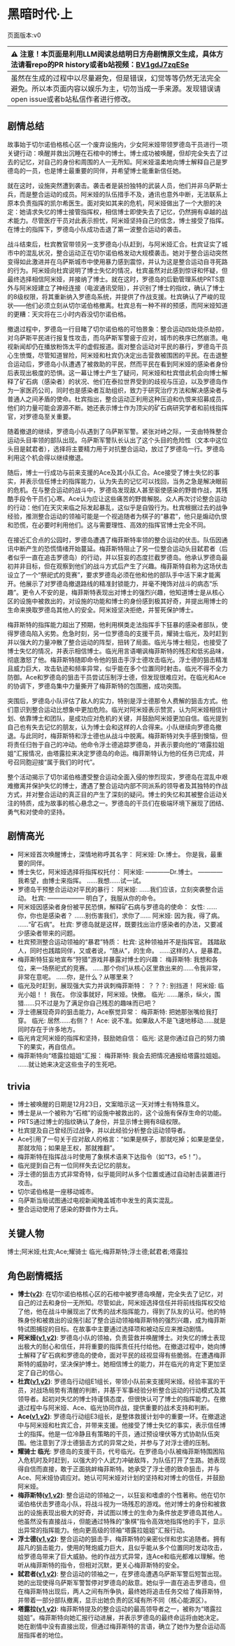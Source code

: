 # 黑暗时代·上
页面版本:v0
 

| :warning: 注意！本页面是利用LLM阅读总结明日方舟剧情原文生成，具体方法请看repo的PR history或者b站视频：[BV1gdJ7zqESe](https://www.bilibili.com/video/BV1gdJ7zqESe/)         |
|:----------------------------|
| 虽然在生成的过程中以尽量避免，但是错误，幻觉等等仍然无法完全避免。所以本页面内容以娱乐为主，切勿当成一手来源。发现错误请open issue或者b站私信作者进行修改。|



## 剧情总结
故事始于切尔诺伯格核心区一个废弃设施内，少女阿米娅带领罗德岛干员进行一项关键行动：唤醒并救出沉睡在石棺中的博士。博士成功被唤醒，但却完全失去了过去的记忆，对自己的身份和周围的人一无所知。阿米娅温柔地向博士解释自己是罗德岛的一员，也是博士最重要的同伴，并希望博士能重新信任她。

就在这时，设施突然遭到袭击。袭击者是装扮独特的武装人员，他们并非乌萨斯士兵，而是整合运动的成员。阿米娅的队伍措手不及，通讯也意外中断，无法联系上原本负责指挥的凯尔希医生。面对突如其来的危机，阿米娅做出了一个大胆的决定：她请求失忆的博士接管指挥权，相信博士即使失去了记忆，仍然拥有卓越的战术能力。尽管医疗干员对此表示担忧，阿米娅坚持自己的信念，博士接受了指挥。在博士的指挥下，罗德岛小队成功击退了第一波整合运动的袭击。

战斗结束后，杜宾教官带领另一支罗德岛小队赶到，与阿米娅汇合。杜宾证实了城市中的混乱状况，整合运动正在切尔诺伯格发动大规模袭击。她对于整合运动突然变得如此激进并在乌萨斯城市中使用暴力感到震惊，并认为这是整合运动自寻死路的行为。阿米娅向杜宾说明了博士失忆的情况，杜宾虽然对此感到惊讶和怀疑，但最终选择相信阿米娅，并接纳了博士。就在这时，罗德岛的后勤管理系统PRTS意外与阿米娅建立了神经连接（电波通讯受阻），并识别了博士的指纹，确认了博士的8级权限，将其重新纳入罗德岛系统，并提供了作战支援。杜宾确认了严峻的现状——他们必须立刻从切尔诺伯格撤离。杜宾总有一种不祥的预感，而阿米娅知道的更糟：天灾将在三小时内吞没切尔诺伯格。

撤退过程中，罗德岛一行目睹了切尔诺伯格的可怕景象：整合运动四处烧杀劫掠，对乌萨斯平民进行报复性攻击，而乌萨斯军警疲于应对，城市的秩序已然崩溃。电视新闻却仍在播放粉饰太平的虚假报道。面对整合运动对平民的暴行，罗德岛干员心生愤慨，尽管知道冒险，阿米娅和杜宾仍决定出击营救被围困的平民。在击退整合运动后，罗德岛小队遭遇了被救助的平民，然而平民在看到阿米娅的感染者身份后表现出极度的恐惧。这一幕让博士产生了疑问，阿米娅和杜宾借此机会向博士解释了矿石病（感染者）的状况、他们在泰拉世界受到的歧视与压迫，以及罗德岛作为一家医药公司，同时也是感染者互助组织，致力于研究治疗方法和解决感染者与普通人之间矛盾的使命。杜宾指出，整合运动正利用这种压迫和仇恨来招募成员，他们的力量可能会源源不断。她还表示博士作为顶尖的矿石病研究学者和前线指挥官，对罗德岛至关重要。

随着撤退的继续，罗德岛小队遇到了乌萨斯军警。紧张对峙之际，一支由特殊整合运动头目率领的部队出现。乌萨斯军警队长认出了这个头目的危险性（文本中这位头目是弑君者），选择将主要精力用于对抗整合运动，放过了罗德岛一行。罗德岛利用这个机会得以继续撤退。

随后，博士一行成功与前来支援的Ace及其小队汇合。Ace接受了博士失忆的事实，并表示信任博士的指挥能力，认为失去的记忆可以找回，当务之急是解决眼前的危机。在与整合运动的战斗中，罗德岛发现敌人甚至驱使感染的野兽作战，其残酷手段令干员们心寒。Ace认为应让这些痛苦的野兽解脱。众人再次讨论整合运动的行动：他们在天灾来临之际发起暴乱，这似乎是自毁行为。杜宾根据过去的战争经验，推测整合运动的领袖可能是一个视追随者为棋子的“暴君”，他只是煽动仇恨和恐慌，在必要时利用他们。这与需要理性、高效的指挥官博士完全不同。

在接近汇合点的公园时，罗德岛遭遇了梅菲斯特率领的整合运动的伏击。队伍因通讯中断产生的恐慌情绪开始蔓延。梅菲斯特阻止了另一位整合运动头目弑君者（后者似乎一直在追击罗德岛）的行动，并以狂妄的态度拦截罗德岛。他承认罗德岛最初并非目标，但在观察到他们的战斗方式后产生了兴趣。梅菲斯特自称为这场伏击设立了一个“祭祀式的竞赛”，要求罗德岛必须在他和他的部队手中活下来才能离开。他展示了对罗德岛撤退路线的精准封锁能力，并毫不掩饰对战斗的病态“乐趣”。更令人不安的是，梅菲斯特表现出对博士的强烈兴趣，他知道博士是从核心区的设施中被救出的，对设施的功能和博士的身份感到极其好奇，并提出用博士的生命来换取罗德岛其他人的安全。阿米娅坚决拒绝，并誓死保护博士。

梅菲斯特的指挥能力超出了预期，他利用棋类走法指挥手下狂暴的感染者部队，使得罗德岛陷入劣势。危急时刻，另一位罗德岛的支援干员，耀骑士临光，及时赶到并以强大的力量冲散了整合运动的阵型，扭转了局面。临光与博士相见，也接受了博士失忆的情况，并表示相信博士。临光用言语嘲讽梅菲斯特的残忍和低劣品味，彻底激怒了他。梅菲斯特随即命令他的狙击手浮士德攻击临光。浮士德的狙击精准且威力巨大，攻击轨迹和频率异常，似乎能在多个位置同时射击。临光不得不全力防御。Ace和罗德岛的狙击干员尝试压制浮士德，但发现很难应对。在临光和Ace的协调下，罗德岛集中力量撕开了梅菲斯特的包围圈，成功突围。

突围后，罗德岛小队评估了敌人的实力，特别是浮士德那令人费解的狙击方式。他们意识到整合运动比想象中更加危险。临光对阿米娅表示赞赏，认为阿米娅相信计划、依靠博士和团队，是成功应对危机的关键，并鼓励阿米娅更加自信。临光提到自己也有失去记忆的朋友，认为博士会和这样的人合得来。小队继续向罗德岛撤退。与此同时，梅菲斯特和浮士德也从战斗中脱离。梅菲斯特对失手感到懊恼，但将责任归咎于自己的冲动。他命令浮士德追踪罗德岛，并表示要向他的“塔露拉姐姐”汇报情况，由塔露拉来决定罗德岛的命运。梅菲斯特认为他的任务已完成，并号召同胞迎接“属于我们的时代”。

整个活动揭示了切尔诺伯格遭受整合运动全面入侵的惨烈现实，罗德岛在混乱中艰难撤离并保护失忆的博士，遭遇了整合运动内部不同派系的领导者及其独特的作战方式，并对整合运动的真正目的产生了深刻的疑问。博士的失忆和其被整合运动关注的特质，成为故事的核心悬念之一。罗德岛的干员们在极端环境下展现了团结、勇气和对使命的坚持。
## 剧情高光
- 阿米娅首次唤醒博士，深情地称呼其名字：
  阿米娅: Dr.博士。 你是我，最重要的同伴。
- 博士失忆，阿米娅选择将指挥权托付：
  阿米娅: ————Dr.博士。 ————我希望，由博士来指挥。 ......我想......试一试。
- 罗德岛干预整合运动对平民的暴行：
  阿米娅: ......我们应该，立刻突袭整合运动。
  杜宾: —————— 明白了，我服从你的命令。
- 阿米娅因感染者身份被平民恐惧，解释矿石病与罗德岛的使命：
  女性: ......你，你也是感染者？ ......别伤害我们，求你了......
  阿米娅: 因为我，得了病。 ......“矿石病”。
  杜宾: 罗德岛就是这样，既要找出治疗感染者的办法，又要减少感染者带来的问题。
- 杜宾预测整合运动领袖的“暴君”特质：
  杜宾: 这种领袖并不是指挥官。 践踏敌人，同时也践踏同伴，又或者说，“随从”，的生命。 ......这样的人，是暴君。
- 梅菲斯特狂妄地宣布“狩猎”游戏并暴露对博士的兴趣：
  梅菲斯特: 我想和各位，来一场祭祀式的竞赛。 ......那个你们从核心区里救出来的......令我非常，非常在意呢。 ......你，是什么？从哪里来？
- 临光及时赶到，展现强大实力并讽刺梅菲斯特：
  ？？？: 别挡道！
  阿米娅: 临光小姐！！ 我在。 你没事就好，阿米娅。快撤。
  临光: ......屠杀，纵火，围猎......只不过是为了满足你自己残忍的趣味而已吧？
- 浮士德展现奇异的狙击能力，Ace察觉异常：
  梅菲斯特: 把她那张嘴给我打穿。
  临光: 居然......右侧？！
  Ace: 说不准。如果敌人不是飞速地移动......就是同时存在于许多地方。
- 临光肯定阿米娅的指挥和坚持，鼓励她自信：
  临光: 这是你通过自己的努力摘下的果实，再自信点。
- 梅菲斯特向“塔露拉姐姐”汇报：
  梅菲斯特: 我会去把情况通报给塔露拉姐姐。 ......就让她来决定这些虫子的生死吧。
## trivia
- 博士被唤醒的日期是12月23日，文案暗示这一天对博士有特殊意义。
- 博士是从一个被称为“石棺”的设施中被救出的，这个设施有保存生命的功能。
- PRTS通过博士的指纹确认了身份，并显示博士拥有8级权限。
- 杜宾提及自己曾经历过战争，并以此经验分析整合运动领导者。
- Ace引用了一句关于应对敌人的格言：“如果是棋子，那就吃掉；如果是堡垒，那就攻陷；如果是王权，那就推翻”。
- 梅菲斯特在指挥战斗时使用了象棋术语来下达指令（如“f3，e5！”）。
- 临光提到自己有一位同样失去记忆的朋友。
- 浮士德的狙击方式非常奇特，似乎能同时从多个位置或通过自动射击装置进行攻击。
- 切尔诺伯格是一座移动城市。
- 乌萨斯当局试图通过电视新闻掩盖城市中发生的真实混乱。
- 整合运动使用了感染的野兽作为士兵。
## 关键人物
博士;阿米娅;杜宾;Ace;耀骑士 临光;梅菲斯特;浮士德;弑君者;塔露拉
## 角色剧情概括
-   **博士([v2](../char_v3/extended_char_bo_shi.md))**: 在切尔诺伯格核心区的石棺中被罗德岛唤醒，完全失去了记忆，对自己的过去和身份一无所知。尽管如此，阿米娅选择信任并将前线指挥权交给了他，他在战斗中展现出了优秀的战术指挥能力，得到了队友的认可。他的特殊身份和被救出的设施引起了整合运动领袖梅菲斯特的强烈兴趣，成为梅菲斯特试图捕捉的目标。在故事中主要通过选择项和被动反应来推动剧情。
-   **阿米娅([v1](../chars/char_002_amiya.md),[v2](../char_v3/char_002_amiya.md))**: 罗德岛小队的领袖，负责营救并唤醒博士。对失忆的博士表现出极大的耐心和信任，并将重要的指挥责任托付给他。在撤退过程中，她向博士解释了矿石病和罗德岛的使命，面对平民的歧视显得有些脆弱。在遭遇梅菲斯特的威胁时，坚决保护博士。她相信博士的能力，并在临光的肯定下更加坚定了自己的信心。
-   **杜宾([v1](../chars/char_130_doberm.md),[v2](../char_v3/char_130_doberm.md))**: 罗德岛行动组E1组长，带领小队前来支援阿米娅。经验丰富的干员，对战场局势有清醒的判断，并基于军事经验分析整合运动的行动模式及其领导者。起初对失忆的博士持谨慎态度，但很快认可了博士的指挥能力。在撤退过程中与阿米娅、Ace、临光协同作战，提供重要的战术支持和判断。
-   **Ace([v1](../chars/extended_char_Ace.md),[v2](../char_v3/extended_char_Ace.md))**: 罗德岛行动组E3组长，是整体救援计划中的重要一环。在撤退途中与阿米娅和杜宾汇合，并带来支援。他接受了博士失忆的事实，表示信任博士的指挥。他是一位冷静且有策略的干员，通过预设埋伏等方式协助队伍突围。他注意到了浮士德狙击方式的异常之处，并参与了对浮士德的压制。
-   **耀骑士 临光**: 罗德岛的支援干员，代号临光。在罗德岛小队被梅菲斯特围困陷入危机时及时赶到，以强大的个人武力冲破敌阵，为队伍打开了生路。她表现得自信而直接，敢于正面挑衅梅菲斯特。她承受了浮士德的致命狙击，并与Ace、阿米娅协调应对。她认可阿米娅对计划的坚持和对博士的信任，并鼓励阿米娅。
-   **梅菲斯特([v1](../chars/extended_char_mei_fei_si_te.md),[v2](../char_v3/extended_char_mei_fei_si_te.md))**: 整合运动的领袖之一，以狂妄和嗜虐的个性著称。他在切尔诺伯格伏击罗德岛小队，将战斗视为一场残忍的游戏。他对博士的身份和被救出的设施表现出极大的好奇，并试图以博士的生命为条件放走罗德岛其他人。他虽然没有直接战斗，但能通过特殊的“象棋”指令高效地指挥他的手下，显示出异常的指挥能力。他向更高级的领袖“塔露拉姐姐”汇报行动。
-   **浮士德([v1](../chars/extended_char_fu_shi_de.md),[v2](../char_v3/extended_char_fu_shi_de.md))**: 整合运动的狙击手，梅菲斯特的亲密伙伴和忠实追随者。拥有超凡的狙击能力，使用的弩炮威力巨大，且似乎能从多个位置同时发动攻击，给罗德岛带来了巨大威胁。他的作战方式异常，连Ace和临光都难以理解。他听从梅菲斯特的指令，但相对沉默，更关心梅菲斯特的安全。
-   **弑君者([v1](../chars/char_1502_crosly.md),[v2](../char_v3/char_1502_crosly.md))**: 整合运动的领袖之一，在罗德岛遭遇乌萨斯军警后短暂出现。她的出现使得乌萨斯军警暂停对罗德岛的敌意。她似乎一直在追击罗德岛，但在梅菲斯特出现后，两人之间有所争执，最终她将追击任务交给了梅菲斯特，并带着一部分部队撤离，显示出她负责的区域有所不同（核心能源区）。
-   **塔露拉([v1](../chars/extended_char_386da9.md),[v2](../char_v3/extended_char_ta_lu_la.md))**: 梅菲斯特提及的整合运动的最高领导者之一，被称为“塔露拉姐姐”。梅菲斯特向她汇报行动进展，并表示罗德岛的最终命运将由她决定。她在剧情中没有直接出现，但通过梅菲斯特的言语，确立了她作为整合运动高层指挥者的地位。